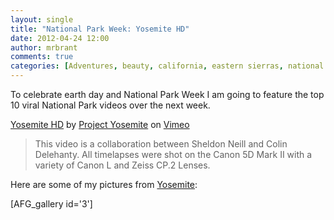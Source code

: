 ```yaml
---
layout: single
title: "National Park Week: Yosemite HD"
date: 2012-04-24 12:00
author: mrbrant
comments: true
categories: [Adventures, beauty, california, eastern sierras, national park, roadtrip, travel, yosemite]
---
```

To celebrate earth day and National Park Week I am going to feature the top 10 viral National Park videos over the next week.

<a href="http://vimeo.com/35396305">Yosemite HD</a> by <a href="http://vimeo.com/projectyose">Project Yosemite</a> on <a href="http://vimeo.com/35396305">Vimeo</a>
<blockquote>This video is a collaboration between Sheldon Neill and Colin Delehanty. All timelapses were shot on the Canon 5D Mark II with a variety of Canon L and Zeiss CP.2 Lenses.</blockquote>
Here are some of my pictures from <a href="http://www.nps.gov/yose/index.htm">Yosemite</a>:

[AFG_gallery id='3']
